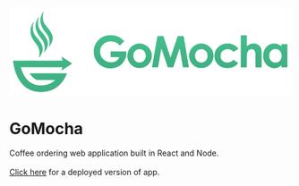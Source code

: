 <img src="public/img/gomocha-logo-lg.png" />

# GoMocha
Coffee ordering web application built in React and Node. <br><br>
<a href="http://gomocha.herokuapp.com/" target="_blank">Click here</a> for a deployed version of app.
